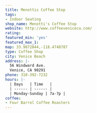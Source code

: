 ```yaml
---
title: Menottis Coffee Stop
tags:
- Indoor Seating
shop_name: Menotti's Coffee Stop
website: http://www.coffeeveniceca.com/
rating: 
featured_min: 'yes'
featured_max_1: 
map: 33.9872844,-118.4748787
type: Coffee Shop
city: Venice Beach
address: |-
  56 Windward Ave.
  Venice, CA 90291
phone: 310-392-7232
hours: |-
  | Days   | Time   |
  | ------ | ------ |
  | Monday-Sunday | 7a-7p |
coffee:
- Four Barrel Coffee Roasters
---
```


